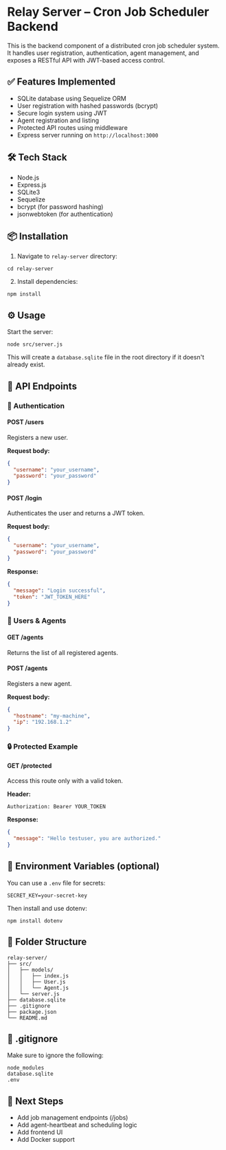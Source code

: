 
# Relay Server – Cron Job Scheduler Backend

This is the backend component of a distributed cron job scheduler system. It handles user registration, authentication, agent management, and exposes a RESTful API with JWT-based access control.

## ✅ Features Implemented

- SQLite database using Sequelize ORM
- User registration with hashed passwords (bcrypt)
- Secure login system using JWT
- Agent registration and listing
- Protected API routes using middleware
- Express server running on `http://localhost:3000`

## 🛠️ Tech Stack

- Node.js
- Express.js
- SQLite3
- Sequelize
- bcrypt (for password hashing)
- jsonwebtoken (for authentication)

## 📦 Installation

1. Navigate to `relay-server` directory:

```
cd relay-server
```

2. Install dependencies:

```
npm install
```

## ⚙️ Usage

Start the server:

```
node src/server.js
```

This will create a `database.sqlite` file in the root directory if it doesn't already exist.

## 🧪 API Endpoints

### 🔐 Authentication

#### POST /users
Registers a new user.

**Request body:**
```json
{
  "username": "your_username",
  "password": "your_password"
}
```

#### POST /login
Authenticates the user and returns a JWT token.

**Request body:**
```json
{
  "username": "your_username",
  "password": "your_password"
}
```

**Response:**
```json
{
  "message": "Login successful",
  "token": "JWT_TOKEN_HERE"
}
```

### 👥 Users & Agents

#### GET /agents
Returns the list of all registered agents.

#### POST /agents
Registers a new agent.

**Request body:**
```json
{
  "hostname": "my-machine",
  "ip": "192.168.1.2"
}
```

### 🔒 Protected Example

#### GET /protected
Access this route only with a valid token.

**Header:**
```
Authorization: Bearer YOUR_TOKEN
```

**Response:**
```json
{
  "message": "Hello testuser, you are authorized."
}
```

## 🔐 Environment Variables (optional)

You can use a `.env` file for secrets:

```
SECRET_KEY=your-secret-key
```

Then install and use dotenv:

```
npm install dotenv
```

## 📁 Folder Structure

```
relay-server/
├── src/
│   ├── models/
│   │   ├── index.js
│   │   ├── User.js
│   │   └── Agent.js
│   └── server.js
├── database.sqlite
├── .gitignore
├── package.json
└── README.md
```

## 🧼 .gitignore

Make sure to ignore the following:

```
node_modules
database.sqlite
.env
```

## 🚀 Next Steps

- Add job management endpoints (/jobs)
- Add agent-heartbeat and scheduling logic
- Add frontend UI
- Add Docker support
